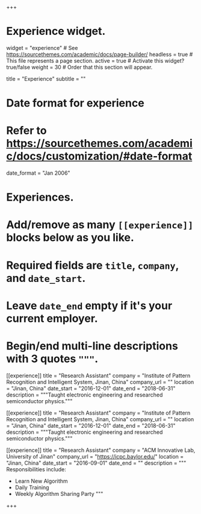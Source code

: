 +++
# Experience widget.
widget = "experience"  # See https://sourcethemes.com/academic/docs/page-builder/
headless = true  # This file represents a page section.
active = true  # Activate this widget? true/false
weight = 30  # Order that this section will appear.

title = "Experience"
subtitle = ""

# Date format for experience
#   Refer to https://sourcethemes.com/academic/docs/customization/#date-format
date_format = "Jan 2006"

# Experiences.
#   Add/remove as many `[[experience]]` blocks below as you like.
#   Required fields are `title`, `company`, and `date_start`.
#   Leave `date_end` empty if it's your current employer.
#   Begin/end multi-line descriptions with 3 quotes `"""`.

[[experience]]
  title = "Research Assistant"
  company = "Institute of Pattern Recognition and Intelligent System, Jinan, China"
  company_url = ""
  location = "Jinan, China"
  date_start = "2016-12-01"
  date_end = "2018-06-31"
  description = """Taught electronic engineering and researched semiconductor physics."""

[[experience]]
  title = "Research Assistant"
  company = "Institute of Pattern Recognition and Intelligent System, Jinan, China"
  company_url = ""
  location = "Jinan, China"
  date_start = "2016-12-01"
  date_end = "2018-06-31"
  description = """Taught electronic engineering and researched semiconductor physics."""

[[experience]]
  title = "Research Assistant"
  company = "ACM Innovative Lab, University of Jinan"
  company_url = "https://icpc.baylor.edu/"
  location = "Jinan, China"
  date_start = "2016-09-01"
  date_end = ""
  description = """
  Responsibilities include:
  
  * Learn New Algorithm
  * Daily Training
  * Weekly Algorithm Sharing Party
  """

+++

